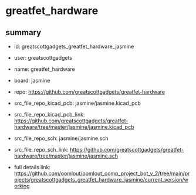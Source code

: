 # greatfet_hardware
 
## summary 
* id: greatscottgadgets_greatfet_hardware_jasmine
* user: greatscottgadgets
* name: greatfet_hardware
* board: jasmine
* repo: https://github.com/greatscottgadgets/greatfet-hardware
* src_file_repo_kicad_pcb: jasmine/jasmine.kicad_pcb
* src_file_repo_kicad_pcb_link: https://github.com/greatscottgadgets/greatfet-hardware/tree/master/jasmine/jasmine.kicad_pcb


* src_file_repo_sch: jasmine/jasmine.sch
* src_file_repo_sch_link: https://github.com/greatscottgadgets/greatfet-hardware/tree/master/jasmine/jasmine.sch
* full details link: https://github.com/oomlout/oomlout_oomp_project_bot_v_2/tree/main/projects/greatscottgadgets_greatfet_hardware_jasmine/current_version/working  







